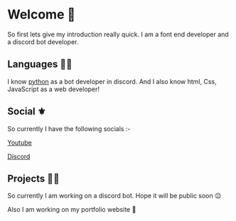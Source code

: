 # Welcome 👋
So first lets give my introduction really quick. I am a font end developer and a discord bot developer.

## Languages 👨‍💻
I know [python](https://www.python.org/) as a bot developer in discord. And I also know html, Css, JavaScript as a web developer! 

## Social ⚜
So currently I have the following socials :- 

[Youtube](https://www.youtube.com/channel/UCG4TWc4j_eU4Rxpfb-WO_qg)

[Discord](https://discord.com/users/840466325280391169)

## Projects 👨‍💻
So currently I am working on a discord bot. Hope it will be public soon 😌

Also I am working on my portfolio website 😤
